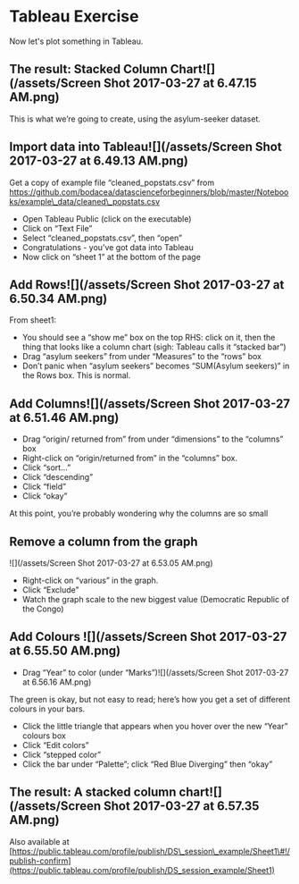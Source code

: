# Tableau Exercise

Now let's plot something in Tableau.

## The result: Stacked Column Chart![](/assets/Screen Shot 2017-03-27 at 6.47.15 AM.png)

This is what we’re going to create, using the asylum-seeker dataset.

## Import data into Tableau![](/assets/Screen Shot 2017-03-27 at 6.49.13 AM.png)

Get a copy of example file “cleaned\_popstats.csv” from https://github.com/bodacea/datascienceforbeginners/blob/master/Notebooks/example\_data/cleaned\_popstats.csv 

* Open Tableau Public \(click on the executable\)
* Click on “Text File”
* Select “cleaned\_popstats.csv”, then “open”
* Congratulations - you’ve got data into Tableau
* Now click on “sheet 1” at the bottom of the page

## Add Rows![](/assets/Screen Shot 2017-03-27 at 6.50.34 AM.png) 

From sheet1:

* You should see a “show me” box on the top RHS: click on it, then the thing that looks like a column chart \(sigh: Tableau calls it “stacked bar”\)
* Drag “asylum seekers” from under “Measures” to the “rows” box
* Don’t panic when “asylum seekers” becomes “SUM\(Asylum seekers\)” in the Rows box. This is normal.

## Add Columns![](/assets/Screen Shot 2017-03-27 at 6.51.46 AM.png)

* Drag “origin/ returned from” from under “dimensions” to the “columns” box
* Right-click on “origin/returned from” in the “columns” box.
* Click “sort…”
* Click “descending”
* Click “field”
* Click “okay”

At this point, you’re probably wondering why the columns are so small

## Remove a column from the graph

![](/assets/Screen Shot 2017-03-27 at 6.53.05 AM.png)

* Right-click on “various” in the graph.
* Click “Exclude”
* Watch the graph scale to the new biggest value \(Democratic Republic of the Congo\)

## Add Colours ![](/assets/Screen Shot 2017-03-27 at 6.55.50 AM.png)

* Drag “Year” to color \(under “Marks”\)![](/assets/Screen Shot 2017-03-27 at 6.56.16 AM.png)

The green is okay, but not easy to read; here’s how you get a set of different colours in your bars.

* Click the little triangle that appears when you hover over the new “Year” colours box
* Click “Edit colors”
* Click “stepped color”
* Click the bar under “Palette”; click “Red Blue Diverging” then “okay”

## The result: A stacked column chart![](/assets/Screen Shot 2017-03-27 at 6.57.35 AM.png) 

Also available at [https://public.tableau.com/profile/publish/DS\_session\_example/Sheet1\#!/publish-confirm](https://public.tableau.com/profile/publish/DS_session_example/Sheet1)










